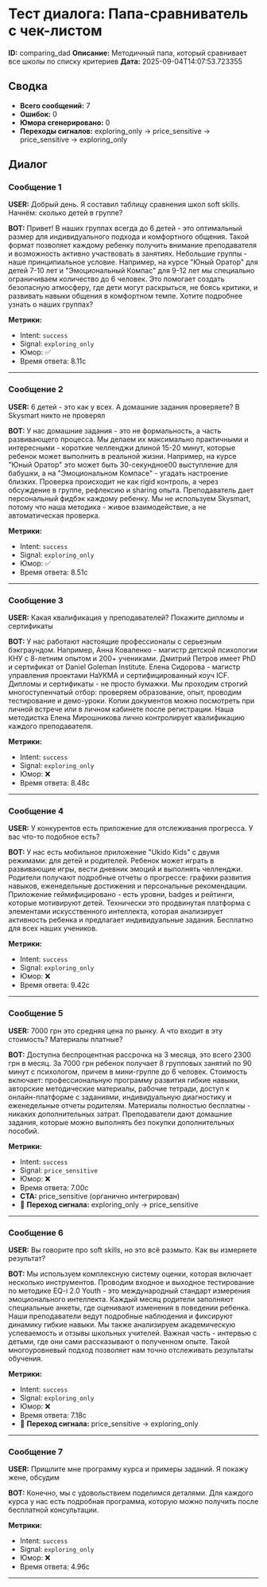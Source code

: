 # Тест диалога: Папа-сравниватель с чек-листом

**ID:** comparing_dad
**Описание:** Методичный папа, который сравнивает все школы по списку критериев
**Дата:** 2025-09-04T14:07:53.723355

## Сводка

- **Всего сообщений:** 7
- **Ошибок:** 0
- **Юмора сгенерировано:** 0
- **Переходы сигналов:** exploring_only → price_sensitive → price_sensitive → exploring_only

## Диалог

### Сообщение 1

**USER:** Добрый день. Я составил таблицу сравнения школ soft skills. Начнём: сколько детей в группе?

**BOT:** Привет! В наших группах всегда до 6 детей - это оптимальный размер для индивидуального подхода и комфортного общения. Такой формат позволяет каждому ребенку получить внимание преподавателя и возможность активно участвовать в занятиях. Небольшие группы - наше принципиальное условие. Например, на курсе "Юный Оратор" для детей 7-10 лет и "Эмоциональный Компас" для 9-12 лет мы специально ограничиваем количество до 6 человек. Это помогает создать безопасную атмосферу, где дети могут раскрыться, не боясь критики, и развивать навыки общения в комфортном темпе. Хотите подробнее узнать о наших группах?

**Метрики:**
- Intent: `success`
- Signal: `exploring_only`
- Юмор: ✅
- Время ответа: 8.11с

---

### Сообщение 2

**USER:** 6 детей - это как у всех. А домашние задания проверяете? В Skysmart никто не проверял

**BOT:** У нас домашние задания - это не формальность, а часть развивающего процесса. Мы делаем их максимально практичными и интересными - короткие челленджи длиной 15-20 минут, которые ребенок может выполнить в реальной жизни. Например, на курсе "Юный Оратор" это может быть 30-секундное00 выступление для бабушки, а на "Эмоциональном Компасе" - угадать настроение близких. Проверка происходит не как rigid контроль, а через обсуждение в группе, рефлексию и sharing опыта. Преподаватель дает персональный фидбэк каждому ребенку. Мы не используем Skysmart, потому что наша методика - живое взаимодействие, а не автоматическая проверка.

**Метрики:**
- Intent: `success`
- Signal: `exploring_only`
- Юмор: ✅
- Время ответа: 8.51с

---

### Сообщение 3

**USER:** Какая квалификация у преподавателей? Покажите дипломы и сертификаты

**BOT:** У нас работают настоящие профессионалы с серьезным бэкграундом. Например, Анна Коваленко - магистр детской психологии КНУ с 8-летним опытом и 200+ учениками. Дмитрий Петров имеет PhD и сертификат от Daniel Goleman Institute. Елена Сидорова - магистр управления проектами НаУКМА и сертифицированный коуч ICF. Дипломы и сертификаты - не просто бумажки. Мы проходим строгий многоступенчатый отбор: проверяем образование, опыт, проводим тестирование и демо-уроки. Копии документов можно посмотреть при личной встрече или в личном кабинете после регистрации. Наша методистка Елена Мирошникова лично контролирует квалификацию каждого преподавателя.

**Метрики:**
- Intent: `success`
- Signal: `exploring_only`
- Юмор: ❌
- Время ответа: 8.48с

---

### Сообщение 4

**USER:** У конкурентов есть приложение для отслеживания прогресса. У вас что-то подобное есть?

**BOT:** У нас есть мобильное приложение "Ukido Kids" с двумя режимами: для детей и родителей. Ребенок может играть в развивающие игры, вести дневник эмоций и выполнять челленджи. Родители получают подробные отчеты о прогрессе: графики развития навыков, еженедельные достижения и персональные рекомендации. Приложение геймифицировано - есть уровни, badges и рейтинги, которые мотивируют детей. Технически это продвинутая платформа с элементами искусственного интеллекта, которая анализирует активность ребенка и предлагает индивидуальные задания. Бесплатно для всех наших учеников.

**Метрики:**
- Intent: `success`
- Signal: `exploring_only`
- Юмор: ❌
- Время ответа: 9.42с

---

### Сообщение 5

**USER:** 7000 грн это средняя цена по рынку. А что входит в эту стоимость? Материалы платные?

**BOT:** Доступна беспроцентная рассрочка на 3 месяца, это всего 2300 грн в месяц. За 7000 грн ребенок получает 8 групповых занятий по 90 минут с психологом, причем в мини-группе до 6 человек. Стоимость включает: профессиональную программу развития гибкие навыки, авторские методические материалы, рабочие тетради, доступ к онлайн-платформе с заданиями, индивидуальную диагностику и еженедельные отчеты родителям. Материалы полностью бесплатны - никаких дополнительных затрат. Преподаватели дают домашние задания, которые можно выполнять без покупки дополнительных пособий.

**Метрики:**
- Intent: `success`
- Signal: `price_sensitive`
- Юмор: ❌
- Время ответа: 7.00с
- **CTA:** price_sensitive (органично интегрирован)
- 🔄 **Переход сигнала:** exploring_only → price_sensitive

---

### Сообщение 6

**USER:** Вы говорите про soft skills, но это всё размыто. Как вы измеряете результат?

**BOT:** Мы используем комплексную систему оценки, которая включает несколько инструментов. Проводим входное и выходное тестирование по методике EQ-i 2.0 Youth - это международный стандарт измерения эмоционального интеллекта. Каждый месяц родители заполняют специальные анкеты, где оценивают изменения в поведении ребенка. Наши преподаватели ведут подробные наблюдения и фиксируют динамику гибкие навыки. Мы также анализируем академическую успеваемость и отзывы школьных учителей. Важная часть - интервью с детьми, где они сами рассказывают о полученном опыте. Такой многоуровневый подход позволяет нам точно отслеживать результаты обучения.

**Метрики:**
- Intent: `success`
- Signal: `exploring_only`
- Юмор: ❌
- Время ответа: 7.18с
- 🔄 **Переход сигнала:** price_sensitive → exploring_only

---

### Сообщение 7

**USER:** Пришлите мне программу курса и примеры заданий. Я покажу жене, обсудим

**BOT:** Конечно, мы с удовольствием поделимся деталями. Для каждого курса у нас есть подробная программа, которую можно получить после бесплатной консультации.

**Метрики:**
- Intent: `success`
- Signal: `exploring_only`
- Юмор: ❌
- Время ответа: 4.96с

---

